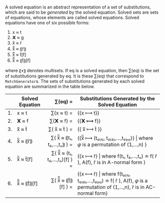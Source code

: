  A solved equation is an abstract representation of a set of substitutions, which are said to be _generated_ by the
solved equation. Solved sets are sets of equations, whose elements are called solved equations.  Solved equations
have one of six possible forms:

 1. x ≈ t
 2. 𝗫 ≈ g
 3. x̅ ≈ r̃
 4. x̅̅ ≈ ⸨r̃⸩
 5. x̅̅ ≈ t̃[f]
 6. x̅̅̅ ≈ ⸨t̃⸩[f]

where ⸨•⸩ denotes multisets. If eq is a solved equation, then ∑(eq) is the set of substitutions generated by eq. It
is these ∑(eq) that correspond to `MatchGenerator`s. The sets of substitutions generated by each solved equation are
summarized in the table below.

|      | Solved Equation |                     ∑(eq) = | Substitutions Generated by the Solved Equation               |
| ---- | --------------- | --------------------------: | ------------------------------------------------------------ |
| 1.   | x ≈ t           |                  ∑(x ≈ t) = | {{x ⟼ t}}                                                    |
| 2.   | 𝗫 ≈ f           |                  ∑(𝗫 ≈ f) = | {{𝗫 ⟼ f}}                                                    |
| 3.   | x̅ ≈ t̃           |                ∑( x̅ ≈ t̃ ) = | {{ x̅ ⟼ t̃ }}                                                  |
| 4.   | x̅̅ ≈ ⸨r̃⸩         |    ∑( x̅̅ ≈ ⸨t₁, t₂,…,tₙ⸩ ) = | {{x̅̅ ⟼ (tᵩ₍₁₎, tᵩ₍₂₎,…,tᵩ₍ₙ₎)} \| where 𝜑 is a permutation of (1,...,n) } |
| 5.   | x̅̅ ≈ t̃[f]        | ∑( x̅̅ ≈ (t₁, t₂,…,tₙ)[f] ) = | {{x ⟼ r̃} \| where f(t₁, t₂,…,tₙ) ≐ f( r̃ ), A(f),  r̃ is in A-normal form } |
| 6.   | x̅̅̅ ≈ ⸨t̃⸩[f]      |           ∑( x̅̅̅ ≈ ⸨t̃⸩[f] ) = | {{x ⟼ r̃} \| where f(tᵩ₍₁₎, tᵩ₍₂₎,…,tᵩ₍ₙ₎) ≐ f( r̃ ), A(f), 𝜑 is a permutation of (1,...,n),  r̃ is in AC-normal form} |

